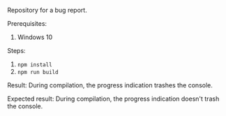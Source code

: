 Repository for a bug report.

Prerequisites:
1. Windows 10

Steps:
1. `npm install`
1. `npm run build`

Result:
During compilation, the progress indication trashes the console.

Expected result:
During compilation, the progress indication doesn't trash the console.
